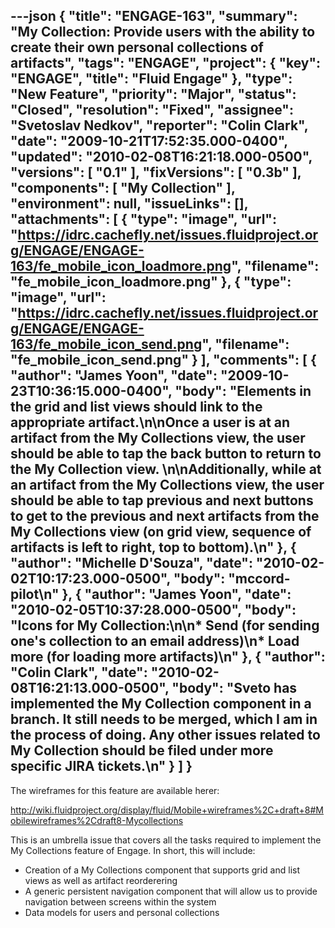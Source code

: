 ---json
{
  "title": "ENGAGE-163",
  "summary": "My Collection: Provide users with the ability to create their own personal collections of artifacts",
  "tags": "ENGAGE",
  "project": {
    "key": "ENGAGE",
    "title": "Fluid Engage"
  },
  "type": "New Feature",
  "priority": "Major",
  "status": "Closed",
  "resolution": "Fixed",
  "assignee": "Svetoslav Nedkov",
  "reporter": "Colin Clark",
  "date": "2009-10-21T17:52:35.000-0400",
  "updated": "2010-02-08T16:21:18.000-0500",
  "versions": [
    "0.1"
  ],
  "fixVersions": [
    "0.3b"
  ],
  "components": [
    "My Collection"
  ],
  "environment": null,
  "issueLinks": [],
  "attachments": [
    {
      "type": "image",
      "url": "https://idrc.cachefly.net/issues.fluidproject.org/ENGAGE/ENGAGE-163/fe_mobile_icon_loadmore.png",
      "filename": "fe_mobile_icon_loadmore.png"
    },
    {
      "type": "image",
      "url": "https://idrc.cachefly.net/issues.fluidproject.org/ENGAGE/ENGAGE-163/fe_mobile_icon_send.png",
      "filename": "fe_mobile_icon_send.png"
    }
  ],
  "comments": [
    {
      "author": "James Yoon",
      "date": "2009-10-23T10:36:15.000-0400",
      "body": "Elements in the grid and list views should link to the appropriate artifact.\n\nOnce a user is at an artifact from the My Collections view, the user should be able to tap the back button to return to the My Collection view.&#x20;\n\nAdditionally, while at an artifact from the My Collections view, the user should be able to tap previous and next buttons to get to the previous and next artifacts from the My Collections view (on grid view, sequence of artifacts is left to right, top to bottom).\n"
    },
    {
      "author": "Michelle D'Souza",
      "date": "2010-02-02T10:17:23.000-0500",
      "body": "mccord-pilot\n"
    },
    {
      "author": "James Yoon",
      "date": "2010-02-05T10:37:28.000-0500",
      "body": "Icons for My Collection:\n\n* Send (for sending one's collection to an email address)\n* Load more (for loading more artifacts)\n"
    },
    {
      "author": "Colin Clark",
      "date": "2010-02-08T16:21:13.000-0500",
      "body": "Sveto has implemented the My Collection component in a branch. It still needs to be merged, which I am in the process of doing. Any other issues related to My Collection should be filed under more specific JIRA tickets.\n"
    }
  ]
}
---
The wireframes for this feature are available herer:

<http://wiki.fluidproject.org/display/fluid/Mobile+wireframes%2C+draft+8#Mobilewireframes%2Cdraft8-Mycollections>

This is an umbrella issue that covers all the tasks required to implement the My Collections feature of Engage. In short, this will include:

* Creation of a My Collections component that supports grid and list views as well as artifact reorderering
* A generic persistent navigation component that will allow us to provide navigation between screens within the system
* Data models for users and personal collections

        